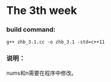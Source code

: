 The 3th week 
=============================

### build command:
`g++ zhb_3.1.cc -o zhb_3.1 -std=c++11`

### 说明：
nums和n需要在程序中修改。
